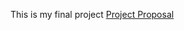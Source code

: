 This is my final project
[Project Proposal](https://jstiles9552.github.io/CLIM_680_Project/Project_Proposal.html)
